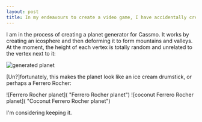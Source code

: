 ```yaml
---
layout: post
title: In my endeavours to create a video game, I have accidentally created a Ferrero Rocher generator.
---
```


I am in the process of creating a planet generator for Cassmo. It works by creating an icosphere and then deforming it to form mountains and valleys. At the moment, the height of each vertex is totally random and unrelated to the vertex next to it:

![generated planet]()

[Un?]fortunately, this makes the planet look like an ice cream drumstick, or perhaps a Ferrero Rocher:

![Ferrero Rocher planet]( "Ferrero Rocher planet")
![coconut Ferrero Rocher planet]( "Coconut Ferrero Rocher planet")

I'm considering keeping it.

